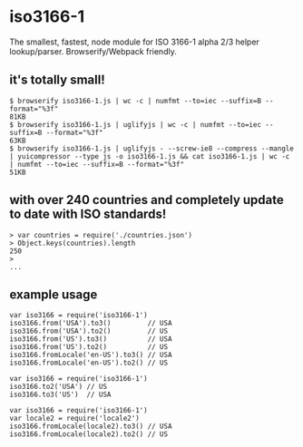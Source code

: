 # iso3166-1
The smallest, fastest, node module for ISO 3166-1 alpha 2/3 helper lookup/parser. Browserify/Webpack friendly.

## it's totally small!
```
$ browserify iso3166-1.js | wc -c | numfmt --to=iec --suffix=B --format="%3f"
81KB
$ browserify iso3166-1.js | uglifyjs | wc -c | numfmt --to=iec --suffix=B --format="%3f"
63KB
$ browserify iso3166-1.js | uglifyjs - --screw-ie8 --compress --mangle | yuicompressor --type js -o iso3166-1.js && cat iso3166-1.js | wc -c | numfmt --to=iec --suffix=B --format="%3f"
51KB
```
## with over 240 countries and completely update to date with ISO standards!
```
> var countries = require('./countries.json')
> Object.keys(countries).length
250
>
...
```

## example usage
```
var iso3166 = require('iso3166-1')
iso3166.from('USA').to3()         // USA
iso3166.from('USA').to2()         // US
iso3166.from('US').to3()          // USA
iso3166.from('US').to2()          // US
iso3166.fromLocale('en-US').to3() // USA
iso3166.fromLocale('en-US').to2() // US
```

```
var iso3166 = require('iso3166-1')
iso3166.to2('USA') // US
iso3166.to3('US')  // USA
```

```
var iso3166 = require('iso3166-1')
var locale2 = require('locale2')
iso3166.fromLocale(locale2).to3() // USA
iso3166.fromLocale(locale2).to2() // US
```
